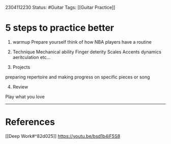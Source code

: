 2304112230
	Status: #Guitar
		Tags: [[Guitar Practice]]


# 5 steps to practice better



1. warmup
	Prepare yourself 
	think of how NBA players have a routine


2. Technique
Mechanical ability
Finger deterity
Scales
Accents dynamics aeritculation etc...

3. Projects

preparing repertoire and making progress on specific pieces or song



4. Review

Play what you love







---
# References
[[Deep Work#^82d025]]
https://youtu.be/bsd1b4iF5S8